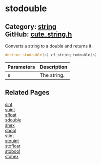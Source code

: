 [](../header.md ':include')

# stodouble

Category: [string](/api_reference?id=string)  
GitHub: [cute_string.h](https://github.com/RandyGaul/cute_framework/blob/master/include/cute_string.h)  
---

Converts a string to a double and returns it.

```cpp
#define stodouble(s) cf_string_todouble(s)
```

Parameters | Description
--- | ---
s | The string.

## Related Pages

[sint](/string/sint.md)  
[suint](/string/suint.md)  
[sfloat](/string/sfloat.md)  
[sdouble](/string/sdouble.md)  
[shex](/string/shex.md)  
[sbool](/string/sbool.md)  
stint  
[stouint](/string/stouint.md)  
[stofloat](/string/stofloat.md)  
[stobool](/string/stobool.md)  
[stohex](/string/stohex.md)  
